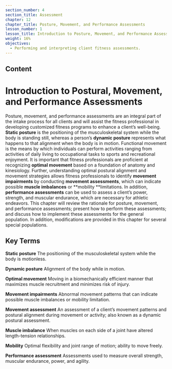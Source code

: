```yaml
---
section_number: 4
section_title: Assessment
chapter: 12
chapter_title: Posture, Movement, and Performance Assessments
lesson_number: 1
lesson_title: Introduction to Posture, Movement, and Performance Assessment
weight: 16%
objectives:
  - Performing and interpreting client fitness assessments.
---
```


## Content
# Introduction to Postural,  Movement, and Performance  Assessments

Posture, movement, and performance assessments are an integral part of the intake process for all clients and will assist the fitness professional in developing customized fitness programs to enhance a client’s well-being. **Static posture** is the positioning of the musculoskeletal system while the body is standing still, whereas a person’s **dynamic posture** represents what happens to that alignment when the body is in motion. Functional movement is the means by which individuals can perform activities ranging from activities of daily living to occupational tasks to sports and recreational enjoyment. It is important that fitness professionals are proficient at recognizing **optimal movement** based on a foundation of anatomy and kinesiology. Further, understanding optimal postural alignment and movement strategies allows fitness professionals to identify **movement impairments** by conducting **movement assessments**, which can indicate possible **muscle imbalances** or **mobility **limitations. In addition, **performance assessments** can be used to assess a client’s power, strength, and muscular endurance, which are necessary for athletic endeavors. This chapter will review the rationale for posture, movement, and performance assessments; present how to perform these assessments; and discuss how to implement these assessments for the general population. In addition, modifications are provided in this chapter for several special populations.

## Key Terms

**Static posture**
The positioning of the musculoskeletal system while the body is motionless.

**Dynamic posture**
Alignment of the body while in motion.

**Optimal movement**
Moving in a biomechanically efficient manner that maximizes muscle recruitment and minimizes risk of injury.

**Movement impairments**
Abnormal movement patterns that can indicate possible muscle imbalances or mobility limitation.

**Movement assessment**
An assessment of a client’s movement patterns and postural alignment during movement or activity; also known as a dynamic postural assessment.

**Muscle imbalance**
When muscles on each side of a joint have altered length-tension relationships.

**Mobility**
Optimal flexibility and joint range of motion; ability to move freely.

**Performance assessment**
Assessments used to measure overall strength, muscular endurance, power, and agility.